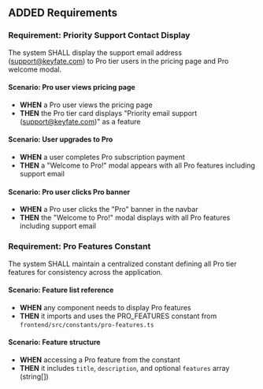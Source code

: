 ## ADDED Requirements

### Requirement: Priority Support Contact Display

The system SHALL display the support email address (support@keyfate.com) to Pro tier users in the pricing page and Pro welcome modal.

#### Scenario: Pro user views pricing page
- **WHEN** a Pro user views the pricing page
- **THEN** the Pro tier card displays "Priority email support (support@keyfate.com)" as a feature

#### Scenario: User upgrades to Pro
- **WHEN** a user completes Pro subscription payment
- **THEN** a "Welcome to Pro!" modal appears with all Pro features including support email

#### Scenario: Pro user clicks Pro banner
- **WHEN** a Pro user clicks the "Pro" banner in the navbar
- **THEN** the "Welcome to Pro!" modal displays with all Pro features including support email

### Requirement: Pro Features Constant

The system SHALL maintain a centralized constant defining all Pro tier features for consistency across the application.

#### Scenario: Feature list reference
- **WHEN** any component needs to display Pro features
- **THEN** it imports and uses the PRO_FEATURES constant from `frontend/src/constants/pro-features.ts`

#### Scenario: Feature structure
- **WHEN** accessing a Pro feature from the constant
- **THEN** it includes `title`, `description`, and optional `features` array (string[])
